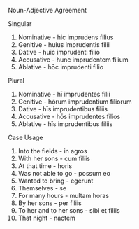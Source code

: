 Noun-Adjective Agreement

Singular
1. Nominative - hic imprudens filius
2. Genitive - huius imprudentis filii
3. Dative - huic imprudenti filio
4. Accusative - hunc imprudentem filium
5. Ablative - hōc imprudenti filio

Plural
1. Nominative - hī imprudentes filii
2. Genitive - hōrum imprudentium filiorum
3. Dative - hīs imprudentibus filiis
4. Accusative - hōs imprudentes filios
5. Ablative - hīs imprudentibus filiis

Case Usage
1. Into the fields - in agros
2. With her sons - cum filiis
3. At that time - horis
4. Was not able to go - possum eo
5. Wanted to bring - egerunt
6. Themselves - se
7. For many hours - multam horas
8. By her sons - per filiis
9. To her and to her sons - sibi et filiis
10. That night - nactem
